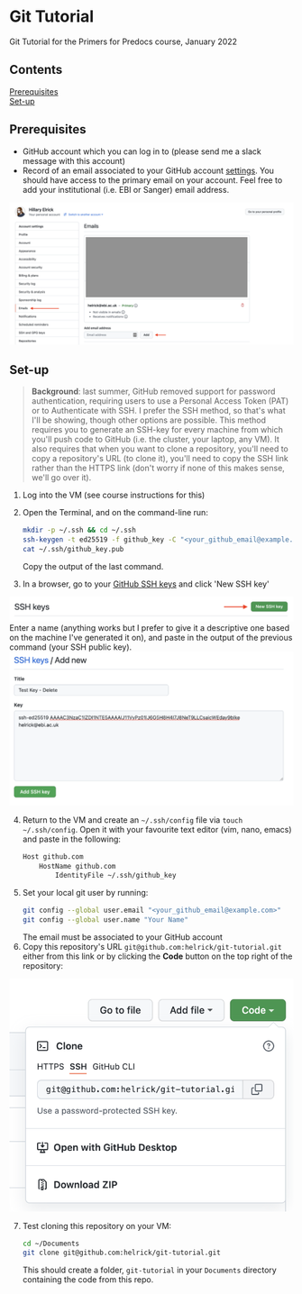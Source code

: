 # Git Tutorial

Git Tutorial for the Primers for Predocs course, January 2022

## Contents
[Prerequisites](#prerequisites)<br>
[Set-up](#set-up)<br>

## Prerequisites
* GitHub account which you can log in to (please send me a slack message with this account)
* Record of an email associated to your GitHub account [settings](https://github.com/settings/emails). You should have access to the primary email on your account. Feel free to add your institutional (i.e. EBI or Sanger) email address.
<img src="./img/email_settings.png">

## Set-up
 > **Background**: last summer, GitHub removed support for password authentication, requiring users to use a Personal Access Token (PAT) or to Authenticate with SSH. I prefer the SSH method, so that's what I'll be showing, though other options are possible. This method requires you to generate an SSH-key for every machine from which you'll push code to GitHub (i.e. the cluster, your laptop, any VM). It also requires that when you want to clone a repository, you'll need to  copy a repository's URL (to clone it), you'll need to copy the SSH link rather than the HTTPS link (don't worry if none of this makes sense, we'll go over it).

1) Log into the VM (see course instructions for this)

2) Open the Terminal, and on the command-line run:
    ```bash
    mkdir -p ~/.ssh && cd ~/.ssh
    ssh-keygen -t ed25519 -f github_key -C "<your_github_email@example.com>" -N ''
    cat ~/.ssh/github_key.pub
    ```
    Copy the output of the last command.
3) In a browser, go to your [GitHub SSH keys](https://github.com/settings/keys) and click 'New SSH key'
<img src="./img/ssh_add.png">
Enter a name (anything works but I prefer to give it a descriptive one based on the machine I've generated it on), and paste in the output of the previous command (your SSH public key).
<img src="./img/ssh_paste.png">

4) Return to the VM and create an `~/.ssh/config` file via `touch ~/.ssh/config`. Open it with your favourite text editor (vim, nano, emacs) and paste in the following:
    ```bash
    Host github.com
        HostName github.com
            IdentityFile ~/.ssh/github_key
    ```
5) Set your local git user by running:
    ```bash
    git config --global user.email "<your_github_email@example.com>"
    git config --global user.name "Your Name"
    ```
    The email must be associated to your GitHub account
6) Copy this repository's URL `git@github.com:helrick/git-tutorial.git` either from this link or by clicking the **Code** button on the top right of the repository:
<img src="./img/url_copy.png">

7) Test cloning this repository on your VM:
    ```bash
    cd ~/Documents
    git clone git@github.com:helrick/git-tutorial.git
    ```
    This should create a folder, `git-tutorial` in your `Documents` directory containing the code from this repo.
